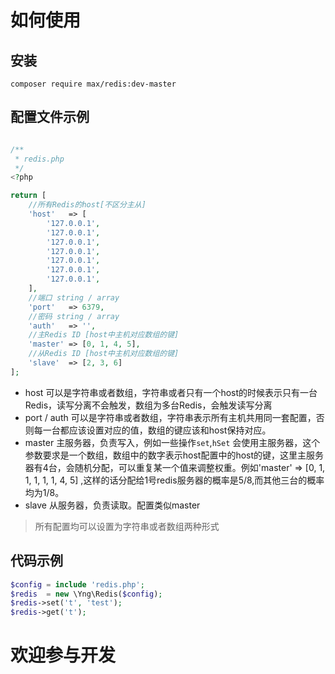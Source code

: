 # 如何使用

## 安装

```shell
composer require max/redis:dev-master
```

## 配置文件示例

```php

/**
 * redis.php 
 */
<?php

return [
    //所有Redis的host[不区分主从]
    'host'   => [
        '127.0.0.1',
        '127.0.0.1',
        '127.0.0.1',
        '127.0.0.1',
        '127.0.0.1',
        '127.0.0.1',
        '127.0.0.1',
    ],
    //端口 string / array
    'port'   => 6379,
    //密码 string / array
    'auth'   => '',
    //主Redis ID [host中主机对应数组的键]
    'master' => [0, 1, 4, 5],
    //从Redis ID [host中主机对应数组的键]
    'slave'  => [2, 3, 6]
];
```

* host 可以是字符串或者数组，字符串或者只有一个host的时候表示只有一台Redis，读写分离不会触发，数组为多台Redis，会触发读写分离
* port / auth 可以是字符串或者数组，字符串表示所有主机共用同一套配置，否则每一台都应该设置对应的值，数组的键应该和host保持对应。
* master 主服务器，负责写入，例如一些操作`set`,`hSet`
  会使用主服务器，这个参数要求是一个数组，数组中的数字表示host配置中的host的键，这里主服务器有4台，会随机分配，可以重复某一个值来调整权重。例如'master' => [0, 1, 1, 1, 1, 1, 4, 5]
  ,这样的话分配给1号redis服务器的概率是5/8,而其他三台的概率均为1/8。
* slave 从服务器，负责读取。配置类似master

> 所有配置均可以设置为字符串或者数组两种形式

## 代码示例

```php
$config = include 'redis.php';
$redis  = new \Yng\Redis($config);
$redis->set('t', 'test');
$redis->get('t');
```

# 欢迎参与开发
